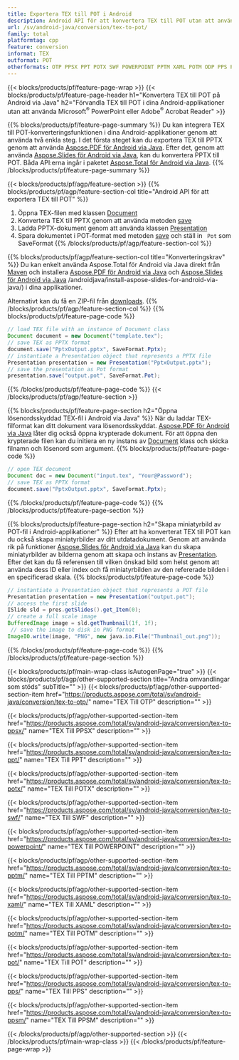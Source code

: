 ```yaml
---
title: Exportera TEX till POT i Android
description: Android API för att konvertera TEX till POT utan att använda Microsoft Word
url: /sv/android-java/conversion/tex-to-pot/
family: total
platformtag: cpp
feature: conversion
informat: TEX
outformat: POT
otherformats: OTP PPSX PPT POTX SWF POWERPOINT PPTM XAML POTM ODP PPS PPSM
---
```

{{< blocks/products/pf/feature-page-wrap >}}
{{< blocks/products/pf/feature-page-header h1="Konvertera TEX till POT på Android via Java" h2="Förvandla TEX till POT i dina Android-applikationer utan att använda Microsoft<sup>&reg;</sup> PowerPoint eller Adobe<sup>&reg;</sup> Acrobat Reader" >}}

{{% blocks/products/pf/feature-page-summary %}}
Du kan integrera TEX till POT-konverteringsfunktionen i dina Android-applikationer genom att använda två enkla steg. I det första steget kan du exportera TEX till PPTX genom att använda [Aspose.PDF för Android via Java](https://products.aspose.com/pdf/android-java/). Efter det, genom att använda [Aspose.Slides för Android via Java](https://products.aspose.com/slides/android-java/), kan du konvertera PPTX till POT. Båda API:erna ingår i paketet [Aspose.Total för Android via Java](https://products.aspose.com/total/android-java/). 
{{% /blocks/products/pf/feature-page-summary  %}}

{{< blocks/products/pf/agp/feature-section >}}
{{% blocks/products/pf/agp/feature-section-col title="Android API för att exportera TEX till POT" %}}
1. Öppna TEX-filen med klassen [Document](https://reference.aspose.com/pdf/java/com.aspose.pdf/Document)
2. Konvertera TEX till PPTX genom att använda metoden [save](https://reference.aspose.com/pdf/java/com.aspose.pdf/Document#save-java.lang.String-int-)
3. Ladda PPTX-dokument genom att använda klassen [Presentation](https://reference.aspose.com/slides/java/com.aspose.slides/Presentation)
4. Spara dokumentet i POT-format med metoden [save](https://reference.aspose.com/slides/java/com.aspose.slides/Presentation#save-java.lang.String-int-) och ställ in ` Pot` som SaveFormat
{{% /blocks/products/pf/agp/feature-section-col %}}

{{% blocks/products/pf/agp/feature-section-col title="Konverteringskrav" %}}
Du kan enkelt använda Aspose.Total för Android via Java direkt från [Maven](https://repository.aspose.com/webapp/#/artifacts/browse/tree/General/repo/com/aspose/aspose-total) och installera [Aspose.PDF för Android via Java](https://docs.aspose.com/pdf/androidjava/installation/) och [Aspose.Slides för Android via Java](https://docs.aspose.com/slides) /androidjava/install-aspose-slides-for-android-via-java/) i dina applikationer.

Alternativt kan du få en ZIP-fil från [downloads](https://downloads.aspose.com/total/androidjava).
{{% /blocks/products/pf/agp/feature-section-col %}}
{{% blocks/products/pf/feature-page-code %}}

```java
// load TEX file with an instance of Document class
Document document = new Document("template.tex");
// save TEX as PPTX format 
document.save("PptxOutput.pptx", SaveFormat.Pptx); 
// instantiate a Presentation object that represents a PPTX file
Presentation presentation = new Presentation("PptxOutput.pptx");
// save the presentation as Pot format
presentation.save("output.pot", SaveFormat.Pot);   
```

{{% /blocks/products/pf/feature-page-code %}}
{{< /blocks/products/pf/agp/feature-section >}}

{{% blocks/products/pf/feature-page-section  h2="Öppna lösenordsskyddad TEX-fil i Android via Java" %}}
När du laddar TEX-filformat kan ditt dokument vara lösenordsskyddat. [Aspose.PDF för Android via Java](https://products.aspose.com/pdf/android-java/) låter dig också öppna krypterade dokument. För att öppna den krypterade filen kan du initiera en ny instans av [Document](https://reference.aspose.com/pdf/java/com.aspose.pdf/Document#Document-java.lang.String-java.lang.String-) klass och skicka filnamn och lösenord som argument.
{{% blocks/products/pf/feature-page-code %}}

```java
// open TEX document
Document doc = new Document("input.tex", "Your@Password");
// save TEX as PPTX format 
document.save("PptxOutput.pptx", SaveFormat.Pptx); 

```
{{% /blocks/products/pf/feature-page-code  %}}
{{% /blocks/products/pf/feature-page-section %}}

{{% blocks/products/pf/feature-page-section  h2="Skapa miniatyrbild av POT-fil i Android-applikationer" %}}
Efter att ha konverterat TEX till POT kan du också skapa miniatyrbilder av ditt utdatadokument. Genom att använda rik på funktioner [Aspose.Slides för Android via Java](https://products.aspose.com/slides/android-java/) kan du skapa miniatyrbilder av bilderna genom att skapa och instans av [Presentation]( https://reference.aspose.com/slides/java/com.aspose.slides/Presentation). Efter det kan du få referensen till vilken önskad bild som helst genom att använda dess ID eller index och få miniatyrbilden av den refererade bilden i en specificerad skala.
{{% blocks/products/pf/feature-page-code %}}

```java
// instantiate a Presentation object that represents a POT file
Presentation presentation = new Presentation("output.pot");
// access the first slide
ISlide sld = pres.getSlides().get_Item(0);
// create a full scale image
BufferedImage image = sld.getThumbnail(1f, 1f);
 // save the image to disk in PNG format
ImageIO.write(image, "PNG", new java.io.File("Thumbnail_out.png"));
```
{{% /blocks/products/pf/feature-page-code  %}}
{{% /blocks/products/pf/feature-page-section %}}

{{< blocks/products/pf/main-wrap-class isAutogenPage="true" >}}
{{< blocks/products/pf/agp/other-supported-section title="Andra omvandlingar som stöds" subTitle="" >}}
{{< blocks/products/pf/agp/other-supported-section-item href="https://products.aspose.com/total/sv/android-java/conversion/tex-to-otp/" name="TEX Till OTP" description="" >}}

{{< blocks/products/pf/agp/other-supported-section-item href="https://products.aspose.com/total/sv/android-java/conversion/tex-to-ppsx/" name="TEX Till PPSX" description="" >}}

{{< blocks/products/pf/agp/other-supported-section-item href="https://products.aspose.com/total/sv/android-java/conversion/tex-to-ppt/" name="TEX Till PPT" description="" >}}

{{< blocks/products/pf/agp/other-supported-section-item href="https://products.aspose.com/total/sv/android-java/conversion/tex-to-potx/" name="TEX Till POTX" description="" >}}

{{< blocks/products/pf/agp/other-supported-section-item href="https://products.aspose.com/total/sv/android-java/conversion/tex-to-swf/" name="TEX Till SWF" description="" >}}

{{< blocks/products/pf/agp/other-supported-section-item href="https://products.aspose.com/total/sv/android-java/conversion/tex-to-powerpoint/" name="TEX Till POWERPOINT" description="" >}}

{{< blocks/products/pf/agp/other-supported-section-item href="https://products.aspose.com/total/sv/android-java/conversion/tex-to-pptm/" name="TEX Till PPTM" description="" >}}

{{< blocks/products/pf/agp/other-supported-section-item href="https://products.aspose.com/total/sv/android-java/conversion/tex-to-xaml/" name="TEX Till XAML" description="" >}}

{{< blocks/products/pf/agp/other-supported-section-item href="https://products.aspose.com/total/sv/android-java/conversion/tex-to-potm/" name="TEX Till POTM" description="" >}}

{{< blocks/products/pf/agp/other-supported-section-item href="https://products.aspose.com/total/sv/android-java/conversion/tex-to-pot/" name="TEX Till POT" description="" >}}

{{< blocks/products/pf/agp/other-supported-section-item href="https://products.aspose.com/total/sv/android-java/conversion/tex-to-pps/" name="TEX Till PPS" description="" >}}

{{< blocks/products/pf/agp/other-supported-section-item href="https://products.aspose.com/total/sv/android-java/conversion/tex-to-ppsm/" name="TEX Till PPSM" description="" >}}


{{< /blocks/products/pf/agp/other-supported-section >}}
{{< /blocks/products/pf/main-wrap-class >}}
{{< /blocks/products/pf/feature-page-wrap >}}